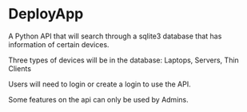 # DeployApp
A Python API that will search through a sqlite3 database that has information of certain devices. 

Three types of devices will be in the database: Laptops, Servers, Thin Clients

Users will need to login or create a login to use the API.

Some features on the api can only be used by Admins.
